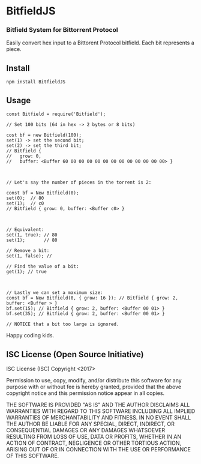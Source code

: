 # BitfieldJS

### Bitfield System for Bittorrent Protocol

Easily convert hex input to a Bittorent Protocol bitfield.
Each bit represents a piece.

## Install

```
npm install BitfieldJS
```

## Usage
```
const Bitfield = require('Bitfield');

// Set 100 bits (64 in hex -> 2 bytes or 8 bits)

cost bf = new Bitfield(100);
set(1) -> set the second bit;
set(2) -> set the third bit;
// Bitfield {
//   grow: 0,
//   buffer: <Buffer 60 00 00 00 00 00 00 00 00 00 00 00 00> }



// Let's say the number of pieces in the torrent is 2:

const bf = New Bitfield(0);
set(0);  // 80
set(1);  // c0
// Bitfield { grow: 0, buffer: <Buffer c0> }



// Equivalent:
set(1, true); // 80
set(1);       // 80

// Remove a bit:
set(1, false); //

// Find the value of a bit:
get(1); // true



// Lastly we can set a maximum size:
const bf = New Bitfield(0, { grow: 16 }); // Bitfield { grow: 2, buffer: <Buffer > }
bf.set(15); // Bitfield { grow: 2, buffer: <Buffer 00 01> }
bf.set(35); // Bitfield { grow: 2, buffer: <Buffer 00 01> }

// NOTICE that a bit too large is ignored.
```

Happy coding kids.

## ISC License (Open Source Initiative)

ISC License (ISC)
Copyright <2017> <Craig OConnor>

Permission to use, copy, modify, and/or distribute this software for any purpose with or without fee is hereby granted, provided that the above copyright notice and this permission notice appear in all copies.

THE SOFTWARE IS PROVIDED "AS IS" AND THE AUTHOR DISCLAIMS ALL WARRANTIES WITH REGARD TO THIS SOFTWARE INCLUDING ALL IMPLIED WARRANTIES OF MERCHANTABILITY AND FITNESS. IN NO EVENT SHALL THE AUTHOR BE LIABLE FOR ANY SPECIAL, DIRECT, INDIRECT, OR CONSEQUENTIAL DAMAGES OR ANY DAMAGES WHATSOEVER RESULTING FROM LOSS OF USE, DATA OR PROFITS, WHETHER IN AN ACTION OF CONTRACT, NEGLIGENCE OR OTHER TORTIOUS ACTION, ARISING OUT OF OR IN CONNECTION WITH THE USE OR PERFORMANCE OF THIS SOFTWARE.
